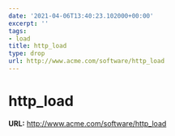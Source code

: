 ```yaml
---
date: '2021-04-06T13:40:23.102000+00:00'
excerpt: ''
tags:
- load
title: http_load
type: drop
url: http://www.acme.com/software/http_load
---
```


# http_load

**URL:** http://www.acme.com/software/http_load
